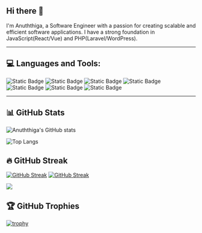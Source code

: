 ## Hi there 👋

I'm Anuththiga, a Software Engineer with a passion for creating scalable and efficient software applications. I have a strong foundation in JavaScript(React/Vue) and PHP(Laravel/WordPress).

---

## 💻 Languages and Tools:

![Static Badge](https://img.shields.io/badge/react-%2361DAFB?style=for-the-badge&logo=react&logoColor=white)
![Static Badge](https://img.shields.io/badge/vue.js-%234FC08D?style=for-the-badge&logo=vue.js&logoColor=white)
![Static Badge](https://img.shields.io/badge/javascript-%23F7DF1E?style=for-the-badge&logo=javascript&logoColor=white)
![Static Badge](https://img.shields.io/badge/php-%23777BB4?style=for-the-badge&logo=php&logoColor=white)
![Static Badge](https://img.shields.io/badge/laravel-%23FF2D20?style=for-the-badge&logo=laravel&logoColor=white)
![Static Badge](https://img.shields.io/badge/html5-%23E34F26?style=for-the-badge&logo=html5&logoColor=white)
![Static Badge](https://img.shields.io/badge/css3-%231572B6?style=for-the-badge&logo=css3&logoColor=white)

---
## 📊 GitHub Stats

![Anuththiga's GitHub stats](https://github-readme-stats.vercel.app/api?username=Anuththiga&count_private=true&show_icons=true&theme=radical)

![Top Langs](https://github-readme-stats.vercel.app/api/top-langs/?username=Anuththiga&layout=compact&theme=radical)

## 🔥 GitHub Streak
[![GitHub Streak](https://streak-stats.demolab.com/?user=Anuththiga&theme=radical)](https://git.io/streak-stats)
[![GitHub Streak](https://streak-stats.demolab.com/?user=Anuththiga)](https://git.io/streak-stats)

![](https://komarev.com/ghpvc/?username=Anuththiga&color=green)

## 🏆 GitHub Trophies
[![trophy](https://github-profile-trophy.vercel.app/?username=Anuththiga&theme=radical&margin-w=4)](https://github.com/Anuththiga/github-profile-trophy)
